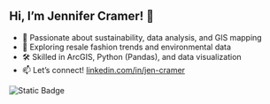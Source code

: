 ## Hi, I’m Jennifer Cramer! 👋  
- 🌱 Passionate about sustainability, data analysis, and GIS mapping  
- 🔎 Exploring resale fashion trends and environmental data  
- 🛠️ Skilled in ArcGIS, Python (Pandas), and data visualization  
- 📫 Let’s connect! [linkedin.com/in/jen-cramer](https://www.linkedin.com/in/jen-cramer/)  


![Static Badge](https://img.shields.io/badge/linktr.ee-gray?style=flat&logo=linktree&link=https%3A%2F%2Flinktr.ee%2FJenCramer1)
